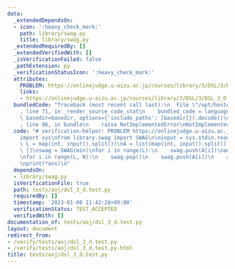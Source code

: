 ```yaml
---
data:
  _extendedDependsOn:
  - icon: ':heavy_check_mark:'
    path: library/swag.py
    title: library/swag.py
  _extendedRequiredBy: []
  _extendedVerifiedWith: []
  _isVerificationFailed: false
  _pathExtension: py
  _verificationStatusIcon: ':heavy_check_mark:'
  attributes:
    PROBLEM: https://onlinejudge.u-aizu.ac.jp/courses/library/3/DSL/3/DSL_3_D
    links:
    - https://onlinejudge.u-aizu.ac.jp/courses/library/3/DSL/3/DSL_3_D
  bundledCode: "Traceback (most recent call last):\n  File \"/opt/hostedtoolcache/PyPy/3.7.13/x64/site-packages/onlinejudge_verify/documentation/build.py\"\
    , line 71, in _render_source_code_stat\n    bundled_code = language.bundle(stat.path,\
    \ basedir=basedir, options={'include_paths': [basedir]}).decode()\n  File \"/opt/hostedtoolcache/PyPy/3.7.13/x64/site-packages/onlinejudge_verify/languages/python.py\"\
    , line 96, in bundle\n    raise NotImplementedError\nNotImplementedError\n"
  code: "# verification-helper: PROBLEM https://onlinejudge.u-aizu.ac.jp/courses/library/3/DSL/3/DSL_3_D\n\
    import sys\nfrom library.swag import SWAG\n\ninput = sys.stdin.readline\n\nN,\
    \ L = map(int, input().split())\nA = list(map(int, input().split()))\n\nans =\
    \ []\nswag = SWAG(min)\nfor i in range(L):\n    swag.push(A[i])\nans.append(swag.fold())\n\
    \nfor i in range(L, N):\n    swag.pop()\n    swag.push(A[i])\n    ans.append(swag.fold())\n\
    \nprint(*ans)\n"
  dependsOn:
  - library/swag.py
  isVerificationFile: true
  path: tests/aoj/dsl_3_d.test.py
  requiredBy: []
  timestamp: '2023-01-08 11:42:28+09:00'
  verificationStatus: TEST_ACCEPTED
  verifiedWith: []
documentation_of: tests/aoj/dsl_3_d.test.py
layout: document
redirect_from:
- /verify/tests/aoj/dsl_3_d.test.py
- /verify/tests/aoj/dsl_3_d.test.py.html
title: tests/aoj/dsl_3_d.test.py
---
```

